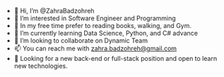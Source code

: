 - 👋 Hi, I’m @ZahraBadzohreh
- 👀 I’m interested in Software Engineer and Programming
- 🍎 In my free time prefer to reading books, walking, and Gym.
- 🌱 I’m currently learning Data Science, Python, and C# advance
- 💞️ I’m looking to collaborate on Dynamic Team
- 📫 You can reach me with zahra.badzohreh@gmail.com
- 👀 Looking for a new back-end or full-stack position and open to learn new technologies.

<!---
ZahraBadzohreh/ZahraBadzohreh is a ✨ special ✨ repository because its `README.md` (this file) appears on your GitHub profile.
You can click the Preview link to take a look at your changes.
--->
